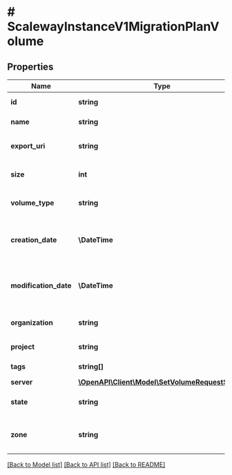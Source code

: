 # # ScalewayInstanceV1MigrationPlanVolume

## Properties

Name | Type | Description | Notes
------------ | ------------- | ------------- | -------------
**id** | **string** | Volume unique ID. | [optional]
**name** | **string** | Volume name. | [optional]
**export_uri** | **string** | Show the volume NBD export URI. | [optional]
**size** | **int** | Volume disk size. (in bytes) | [optional]
**volume_type** | **string** | Volume type. | [optional] [default to 'l_ssd']
**creation_date** | **\DateTime** | Volume creation date. (RFC 3339 format) | [optional]
**modification_date** | **\DateTime** | Volume modification date. (RFC 3339 format) | [optional]
**organization** | **string** | Volume Organization ID. | [optional]
**project** | **string** | Volume Project ID. | [optional]
**tags** | **string[]** | Volume tags. | [optional]
**server** | [**\OpenAPI\Client\Model\SetVolumeRequestServer**](SetVolumeRequestServer.md) |  | [optional]
**state** | **string** | Volume state. | [optional] [default to 'available']
**zone** | **string** | Zone in which the volume is located. | [optional]

[[Back to Model list]](../../README.md#models) [[Back to API list]](../../README.md#endpoints) [[Back to README]](../../README.md)
